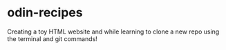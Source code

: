 # odin-recipes
Creating a toy HTML website and while learning to clone a new repo using the terminal and git commands! 
